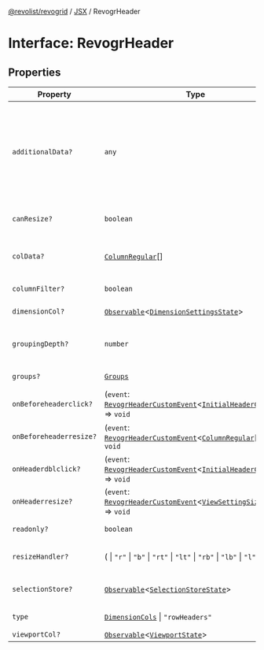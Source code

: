 [@revolist/revogrid](README.md) / [JSX](Namespace.JSX.md) / RevogrHeader

# Interface: RevogrHeader

## Properties

| Property | Type | Description | Defined in |
| ------ | ------ | ------ | ------ |
| `additionalData?` | `any` | Extra properties to pass into header renderer, such as vue or react components to handle parent | [src/components.d.ts:1736](https://github.com/revolist/revogrid/blob/08de4537b2052abd86ff4eb5461780401e3c4fcb/src/components.d.ts#L1736) |
| `canResize?` | `boolean` | If columns can be resized | [src/components.d.ts:1740](https://github.com/revolist/revogrid/blob/08de4537b2052abd86ff4eb5461780401e3c4fcb/src/components.d.ts#L1740) |
| `colData?` | [`ColumnRegular`](Interface.ColumnRegular.md)[] | Columns - defines an array of grid columns. | [src/components.d.ts:1744](https://github.com/revolist/revogrid/blob/08de4537b2052abd86ff4eb5461780401e3c4fcb/src/components.d.ts#L1744) |
| `columnFilter?` | `boolean` | Column filter | [src/components.d.ts:1748](https://github.com/revolist/revogrid/blob/08de4537b2052abd86ff4eb5461780401e3c4fcb/src/components.d.ts#L1748) |
| `dimensionCol?` | [`Observable`](TypeAlias.Observable.md)\<[`DimensionSettingsState`](Interface.DimensionSettingsState.md)\> | Dimension settings X | [src/components.d.ts:1752](https://github.com/revolist/revogrid/blob/08de4537b2052abd86ff4eb5461780401e3c4fcb/src/components.d.ts#L1752) |
| `groupingDepth?` | `number` | Grouping depth, how many levels of grouping | [src/components.d.ts:1756](https://github.com/revolist/revogrid/blob/08de4537b2052abd86ff4eb5461780401e3c4fcb/src/components.d.ts#L1756) |
| `groups?` | [`Groups`](TypeAlias.Groups.md) | Column groups | [src/components.d.ts:1760](https://github.com/revolist/revogrid/blob/08de4537b2052abd86ff4eb5461780401e3c4fcb/src/components.d.ts#L1760) |
| `onBeforeheaderclick?` | (`event`: [`RevogrHeaderCustomEvent`](Interface.RevogrHeaderCustomEvent.md)\<[`InitialHeaderClick`](TypeAlias.InitialHeaderClick.md)\>) => `void` | On initial header click | [src/components.d.ts:1764](https://github.com/revolist/revogrid/blob/08de4537b2052abd86ff4eb5461780401e3c4fcb/src/components.d.ts#L1764) |
| `onBeforeheaderresize?` | (`event`: [`RevogrHeaderCustomEvent`](Interface.RevogrHeaderCustomEvent.md)\<[`ColumnRegular`](Interface.ColumnRegular.md)[]\>) => `void` | On before header resize | [src/components.d.ts:1768](https://github.com/revolist/revogrid/blob/08de4537b2052abd86ff4eb5461780401e3c4fcb/src/components.d.ts#L1768) |
| `onHeaderdblclick?` | (`event`: [`RevogrHeaderCustomEvent`](Interface.RevogrHeaderCustomEvent.md)\<[`InitialHeaderClick`](TypeAlias.InitialHeaderClick.md)\>) => `void` | On header double click | [src/components.d.ts:1772](https://github.com/revolist/revogrid/blob/08de4537b2052abd86ff4eb5461780401e3c4fcb/src/components.d.ts#L1772) |
| `onHeaderresize?` | (`event`: [`RevogrHeaderCustomEvent`](Interface.RevogrHeaderCustomEvent.md)\<[`ViewSettingSizeProp`](TypeAlias.ViewSettingSizeProp.md)\>) => `void` | On header resize | [src/components.d.ts:1776](https://github.com/revolist/revogrid/blob/08de4537b2052abd86ff4eb5461780401e3c4fcb/src/components.d.ts#L1776) |
| `readonly?` | `boolean` | Readonly mode | [src/components.d.ts:1780](https://github.com/revolist/revogrid/blob/08de4537b2052abd86ff4eb5461780401e3c4fcb/src/components.d.ts#L1780) |
| `resizeHandler?` | ( \| `"r"` \| `"b"` \| `"rt"` \| `"lt"` \| `"rb"` \| `"lb"` \| `"l"` \| `"t"`)[] | Defines resize position | [src/components.d.ts:1784](https://github.com/revolist/revogrid/blob/08de4537b2052abd86ff4eb5461780401e3c4fcb/src/components.d.ts#L1784) |
| `selectionStore?` | [`Observable`](TypeAlias.Observable.md)\<[`SelectionStoreState`](TypeAlias.SelectionStoreState.md)\> | Selection, range, focus | [src/components.d.ts:1788](https://github.com/revolist/revogrid/blob/08de4537b2052abd86ff4eb5461780401e3c4fcb/src/components.d.ts#L1788) |
| `type` | [`DimensionCols`](TypeAlias.DimensionCols.md) \| `"rowHeaders"` | Column type | [src/components.d.ts:1792](https://github.com/revolist/revogrid/blob/08de4537b2052abd86ff4eb5461780401e3c4fcb/src/components.d.ts#L1792) |
| `viewportCol?` | [`Observable`](TypeAlias.Observable.md)\<[`ViewportState`](Interface.ViewportState.md)\> | Viewport X | [src/components.d.ts:1796](https://github.com/revolist/revogrid/blob/08de4537b2052abd86ff4eb5461780401e3c4fcb/src/components.d.ts#L1796) |
